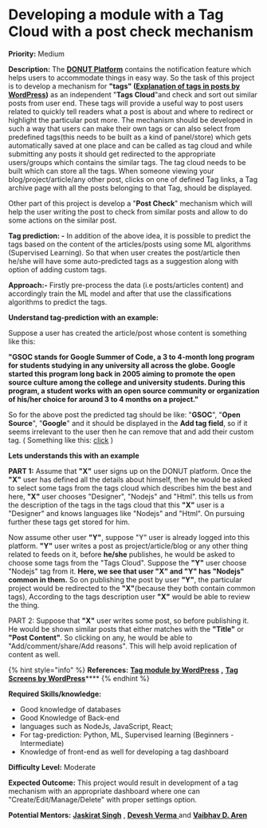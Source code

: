# Developing a module with a Tag Cloud with a post check mechanism

**Priority:** Medium

**Description:** The [**DONUT Platform**](https://github.com/codeuino/Social-Platform-Donut) contains the notification feature which helps users to accommodate things in easy way. So the task of this project is to develop a mechanism for **"tags" \(**[**Explanation of tags in posts by WordPress**](https://en.support.wordpress.com/posts/tags/)**\)** as an independent "**Tags Cloud**"and check and sort out similar posts from user end. These tags will provide a useful way to post users related to quickly tell readers what a post is about and where to redirect or highlight the particular post more. The mechanism should be developed in such a way that users can make their own tags or can also select from predefined tags\(this needs to be built as a kind of panel/store\) which gets automatically saved at one place and can be called as tag cloud and while submitting any posts it should get redirected to the appropriate users/groups which contains the similar tags. The tag cloud needs to be built which can store all the tags. When someone viewing your blog/project/article/any other post, clicks on one of defined Tag links, a Tag archive page with all the posts belonging to that Tag, should be displayed.

Other part of this project is develop a "**Post Check**" mechanism which will help the user writing the post to check from similar posts and allow to do some actions on the similar post.

**Tag prediction: -** In addition of the above idea, it is possible to predict the tags based on the content of the articles/posts using some ML algorithms \(Supervised Learning\). So that when user creates the post/article then he/she will have some auto-predicted tags as a suggestion along with option of adding custom tags.

**Approach:-** Firstly pre-process the data \(i.e posts/articles content\) and accordingly train the ML model and after that use the classifications algorithms to predict the tags.

**Understand tag-prediction with an example:**

Suppose a user has created the article/post whose content is something like this:

**"**GSOC stands for Google Summer of Code, a 3 to 4-month long program for students studying in any university all across the globe. Google started this program long back in 2005 aiming to promote the open source culture among the college and university students. During this program, a student works with an open source community or organization of his/her choice for around 3 to 4 months on a project.**"**

So for the above post the predicted tag should be like: "**GSOC**", "**Open Source**", "**Google**" and it should be displayed in the **Add tag field**, so if it seems irrelevant to the user then he can remove that and add their custom tag. \( Something like this: [click](https://raw.githubusercontent.com/olahol/react-tagsinput/HEAD/example/demo.gif) \)

**Lets understands this with an example**

**PART 1:** Assume that **"X"** user signs up on the DONUT platform. Once the **"X"** user has defined all the details about himself, then he would be asked to select some tags from the tags cloud which describes him the best and here, **"X"** user chooses "Designer", "Nodejs" and "Html". this tells us from the description of the tags in the tags cloud that this **"X"** user is a "Designer" and knows languages like "Nodejs" and "Html". On pursuing further these tags get stored for him.

Now assume other user **"Y"**, suppose "Y" user is already logged into this platform. **"Y"** user writes a post as project/article/blog or any other thing related to feeds on it, before **he/she** publishes, he would be asked to choose some tags from the "Tags Cloud". Suppose the **"Y"** user choose "Nodejs" tag from it. **Here, we see that user "X" and "Y" has "Nodejs" common in them.** So on publishing the post by user **"Y"**, the particular project would be redirected to the **"X"**\(because they both contain common tags\), According to the tags description user **"X"** would be able to review the thing.

PART 2: Suppose that **"X"** user writes some post, so before publishing it. He would be shown similar posts that either matches with the **"Title"** or **"Post Content"**. So clicking on any, he would be able to "Add/comment/share/Add reasons". This will help avoid replication of content as well.

{% hint style="info" %}
**References:** [**Tag module by WordPress**](https://en.support.wordpress.com/posts/tags/) **,** [**Tag Screens by WordPress**](https://en.support.wordpress.com/posts/tags/)\*\*\*\*
{% endhint %}

**Required Skills/knowledge:**

* Good knowledge of databases
* Good Knowledge of Back-end
* languages such as NodeJs, JavaScript, React;
* For tag-prediction: Python, ML, Supervised learning \(Beginners - Intermediate\)
* Knowledge of front-end as well for developing a tag dashboard

**Difficulty Level:** Moderate

**Expected Outcome:** This project would result in development of a tag mechanism with an appropriate dashboard where one can "Create/Edit/Manage/Delete" with proper settings option.

**Potential Mentors:** [**Jaskirat Singh**](https://github.com/jaskirat2000) , [**Devesh Verma** ](https://github.com/devesh-verma) and [**Vaibhav D. Aren** ](https://github.com/vaibhavdaren)




